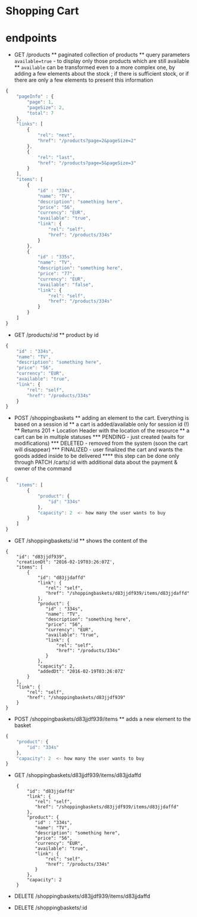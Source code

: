 # Shopping Cart



# endpoints

* GET /products
** paginated collection of products
** query parameters `available=true` - to display only those products which are still available
** `available` can be transformed even to a more complex one, by adding a few elements about the stock ; if there is sufficient stock, or if there are only a few elements to present this information

```javascript
{
    "pageInfo" : {
        "page": 1,
        "pageSize": 2,
        "total": 7
    },
    "links": [
        {
            "rel": "next",
            "href": "/products?page=2&pageSize=2"
        },
        {
            "rel": "last",
            "href": "/products?page=5&pageSize=3"
        }
    ],
    "items": [
        {
            "id" : "334s",
            "name": "TV",
            "description": "something here",
            "price": "56",
            "currency": "EUR",
            "available": "true",
            "link": {
                "rel": "self",
                "href": "/products/334s"
            }
        },
        {
            "id" : "335s",
            "name": "TV",
            "description": "something here",
            "price": "77",
            "currency": "EUR",
            "available": "false",
            "link": {
                "rel": "self",
                "href": "/products/334s"
            }
        }
    ]
}

```



* GET /products/:id
** product by id
```javascript
{
    "id" : "334s",
    "name": "TV",
    "description": "something here",
    "price": "56",
    "currency": "EUR",
    "available": "true",
    "link": {
        "rel": "self",
        "href": "/products/334s"
    }
}
```

* POST /shoppingbaskets
** adding an element to the cart. Everything is based on a session id
** a cart is added/available only for session id (!)
** Returns 201 + Location Header with the location of the resource
** a cart can be in multiple statuses
*** PENDING - just created (waits for modifications)
*** DELETED - removed from the system (soon the cart will disappear)
*** FINALIZED - user finalized the cart and wants the goods added inside to be delivered
**** this step can be done only through PATCH /carts/:id with additional data about the payment & owner of the command
```javascript
{
    "items": [
        {
            "product": {
                "id": "334s"
            },
            "capacity": 2  <- how many the user wants to buy
        }
    ]
}
```


* GET /shoppingbaskets/:id
** shows the content of the
```
{
    "id": "d83jjdf939",
    "creationDt": "2016-02-19T03:26:07Z',
    "items": [
        {
            "id": "d83jjdaffd"
            "link": {
               "rel": "self",
               "href": "/shoppingbaskets/d83jjdf939/items/d83jjdaffd"
            },
            "product": {
               "id" : "334s",
               "name": "TV",
               "description": "something here",
               "price": "56",
               "currency": "EUR",
               "available": "true",
               "link": {
                   "rel": "self",
                   "href": "/products/334s"
               }
            },
            "capacity": 2,
            "addedDt": "2016-02-19T03:26:07Z'
        }
    ],
    "link": {
        "rel": "self",
        "href": "/shoppingbaskets/d83jjdf939"
    }
}
```

* POST /shoppingbaskets/d83jjdf939/items
** adds a new element to the basket
```javascript
{
    "product": {
        "id": "334s"
    },
    "capacity": 2  <- how many the user wants to buy
}

```
* GET /shoppingbaskets/d83jjdf939/items/d83jjdaffd
```
    {
        "id": "d83jjdaffd"
        "link": {
           "rel": "self",
           "href": "/shoppingbaskets/d83jjdf939/items/d83jjdaffd"
        },
        "product": {
           "id" : "334s",
           "name": "TV",
           "description": "something here",
           "price": "56",
           "currency": "EUR",
           "available": "true",
           "link": {
               "rel": "self",
               "href": "/products/334s"
           }
        },
        "capacity": 2
    }
```

* DELETE /shoppingbaskets/d83jjdf939/items/d83jjdaffd

* DELETE /shoppingbaskets/:id